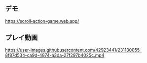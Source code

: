 ## デモ
https://scroll-action-game.web.app/
  

  
## プレイ動画
https://user-images.githubusercontent.com/42923441/231130055-8f87d534-ca9d-4874-a3da-27f297b4025c.mp4

